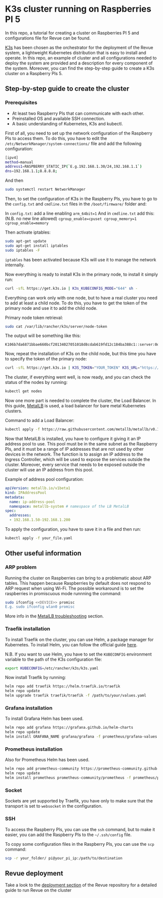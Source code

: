 # K3s cluster running on Raspberries PI 5

In this repo, a tutorial for creating a cluster on Raspberries PI 5 and configurations file for Revue can be found. 

[K3s](https://k3s.io/) has been chosen as the orchestrator for the deployment of the Revue system,
a lightweight Kubernetes distribution that is easy to install and operate.
In this repo, an example of cluster and all configurations
needed to deploy the system are provided and a description for every component of the system.
Moreover, you can find the step-by-step guide to create a K3s cluster on a Raspberry PIs 5.

## Step-by-step guide to create the cluster

### Prerequisites
- At least two Raspberry PIs that can communicate with each other.
- Preinstalled OS and available SSH connection.
- A basic understanding of Kubernetes, K3s and kubectl.

First of all, you need to set up the network configuration of the Raspberry PIs to access them.
To do this, you have to edit the `/etc/NetworkManager/system-connections/` file and add the following configuration:

```bash
[ipv4]
method=manual
address1=RASPBERRY_STATIC_IP(`E.g.192.168.1.30/24,192.168.1.1`)
dns=192.168.1.1;8.8.8.8;
```
And then
```bash
sudo systemctl restart NetworkManager
```

Then, to set the configuration of K3s in the Raspberry PIs, 
you have to go to the `config.txt` and `cmdline.txt` files in the `/boot/firmware/` folder and:

In `config.txt`: add a line enabling `arm_64bit=1`
And in `cmdline.txt` add this: (N.B. no new line allowed)
`cgroup_enable=cpuset cgroup_memory=1 cgroup_enable=memory`

Then activate iptables:

```bash
sudo apt-get update
sudo apt-get install iptables
sudo iptables -F
```
`iptables` has been activated because K3s will use it to manage the network internally.

Now everything is ready to install K3s in the primary node, to install it simply run:
```bash
curl -sfL https://get.k3s.io | K3s_KUBECONFIG_MODE="644" sh -
```

Everything can work only with one node, but to have a real cluster you need to add at least a child node. 
To do this, you have to get the token of the primary node and use it to add the child node.

Primary node token retrieval:

```bash
sudo cat /var/lib/rancher/k3s/server/node-token
```
The output will be something like this:
```
K106b7da6871bbae660bcf20134027051018d8cdab619fd12c184ba388c1::server:0d0ead5bedbcacc01a74878f1dcc597a
```

Now, repeat the installation of K3s on the child node, but this time you have to specify the token of the primary node:

```bash
curl -sfL https://get.k3s.io | K3S_TOKEN="YOUR_TOKEN" K3S_URL="https://YOUR_PRIMARY_NODE_STATIC_IP:6443" K3S_NODE_NAME="YOUR_CHILD_NODE_NAME" sh -
```
The cluster, if everything went well, is now ready, and you can check the status of the nodes by running:
```bash
kubectl get nodes
```

Now one more part is needed to complete the cluster, the Load Balancer.
In this guide, [MetalLB](https://metallb.universe.tf/) is used, a load balancer for bare metal Kubernetes clusters.

Command to add a Load Balancer:
```bash
kubectl apply -f https://raw.githubusercontent.com/metallb/metallb/v0.14.8/config/manifests/metallb-native.yaml
```
Now that MetalLB is installed, you have to configure it giving it an IP address pool to use. 
This pool must be in the same subnet as the Raspberry PIs, and it must be a range of IP addresses that are not used by other devices in the network.
The function is to assign an IP address to the Ingress Controller, which will be used to expose the services outside the cluster.
Moreover, every service that needs to be exposed outside the cluster will use an IP address from this pool.

Example of address pool configuration:
```yaml
apiVersion: metallb.io/v1beta1
kind: IPAddressPool
metadata:
  name: ip-address-pool
  namespace: metallb-system # namespace of the LB MetalLB
spec:
  addresses:
  - 192.168.1.50-192.168.1.200
```
To apply the configuration, you have to save it in a file and then run:
```bash
kubectl apply -f your_file.yaml
```

## Other useful information

### ARP problem
Running the cluster on Raspberries can bring to a problematic about ARP tables. 
This happen because Raspberries by default does not respond to ARP request when using Wi-Fi. 
The possible workaround is to set the raspberries in promiscuous mode runnning the command: 
```bash
sudo ifconfig <<DEVICE>> promisc
E.g. sudo ifconfig wlan0 promisc
```
More info in the [MetalLB troubleshooting](https://metallb.io/troubleshooting/) section.

### Traefik installation
To install Traefik on the cluster, you can use Helm, a package manager for Kubernetes.
To install Helm, you can follow the official guide [here](https://helm.sh/docs/intro/install/).

N.B. If you want to use Helm, 
you have to set the `KUBECONFIG` environment variable to the path of the K3s configuration file:
```bash
export KUBECONFIG=/etc/rancher/k3s/k3s.yaml
```

Now install Traefik by running:
```bash
helm repo add traefik https://helm.traefik.io/traefik
helm repo update
helm upgrade traefik traefik/traefik -f /path/to/your/values.yaml
```

### Grafana installation
To install Grafana Helm has been used.

```bash
helm repo add grafana https://grafana.github.io/helm-charts
helm repo update
helm install GRAFANA_NAME grafana/grafana -f prometheus/grafana-values.yml --namespace YOUR_NAMESPACE
````

### Prometheus installation
Also for Prometheus Helm has been used.

```bash
helm repo add prometheus-community https://prometheus-community.github.io/helm-charts
helm repo update
helm install prometheus prometheus-community/prometheus -f prometheus/prometheus-values.yml
```

### Socket
Sockets are yet supported by Traefik, you have only to make sure that the transport is set to `websocket` in the configuration.


### SSH
To access the Raspberry PIs, you can use the `ssh` command,
but to make it easier, you can add the Raspberry PIs to the `~/.ssh/config` file.

To copy some configuration files in the Raspberry PIs, you can use the `scp` command:
```bash
scp -r your_folder/ pi@your_pi_ip:/path/to/destination
```

## Revue deployment

Take a look to the [deployment section](link-to-deployment-section) of the Revue repository for a detailed guide to run Revue on the cluster
